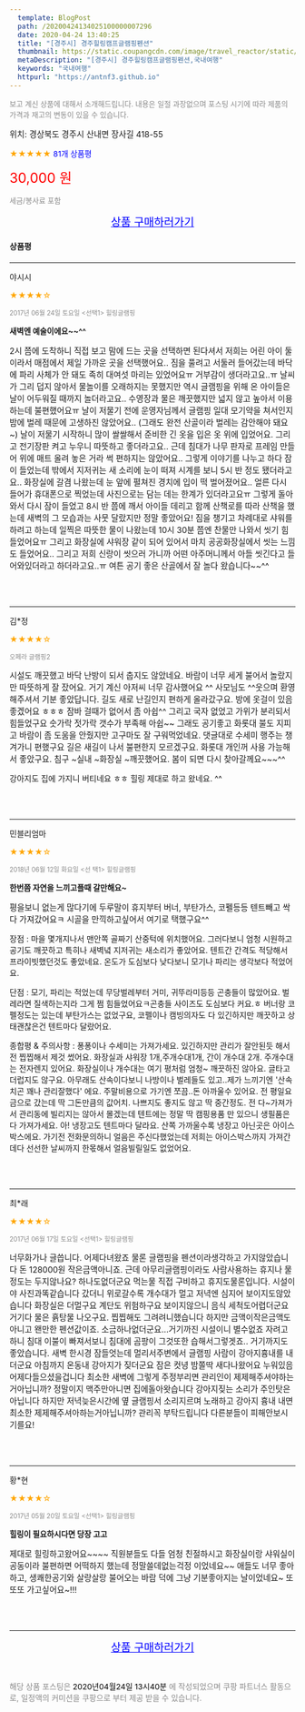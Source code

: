 ```yaml
---
  template: BlogPost
  path: /20200424134025100000007296
  date: 2020-04-24 13:40:25
  title: "[경주시] 경주힐링캠프글램핑펜션"
  thumbnail: https://static.coupangcdn.com/image/travel_reactor/static/booking/image/pension/ddnayo/3f767ad1-a173-4f7f-ac00-2fc59495b3ef.jpg
  metaDescription: "[경주시] 경주힐링캠프글램핑펜션,국내여행"
  keywords: "국내여행"
  httpurl: "https://antnf3.github.io"
---
```

  
<span style="color: #888;font-size:0.8rem">보고 계신 상품에 대해서 소개해드립니다.
내용은 일절 과장없으며 포스팅 시기에 따라 제품의 가격과 재고의 변동이 있을 수 있습니다.</span>
  
<span style="font-size: 0.9rem;">위치: 경상북도 경주시 산내면 장사길 418-55</span>
  
<span style="color: orange;">★★★★★</span> <span style="color: blue;font-size: 0.85rem;">81개 상품평</span>
  
<span style="color: red;font-size: 1.5rem;">30,000 원</span>
  
<span style="color: #888;font-size:0.8rem">세금/봉사료 포함</span>





<p align="center"><a href="http://me2.do/FBElUhn9" style="font-size: 1.2rem; color: blue;">상품 구매하러가기</a></p>

#### 상품평
  
---
  
야시시
    
<span style="color: orange;">★★★★☆</span>
    
<span style="color: #888;font-size:0.7rem">2017년 06월 24일 토요일 <선택1> 힐링글램핑</span>
    
<span style="font-size:0.85rem">**새벽엔 예술이에요~~^^**</span>
    
<span style="font-size: 0.9rem;">2시 쯤에 도착하니 직접 보고 맘에 드는 곳을 선택하면 된다셔서 저희는 어린 아이 둘이라서 매점에서 제일 가까운 곳을 선택했어요..  짐을 풀려고 서둘러 들어갔는데 바닥에 파리 사체가 안 돼도 족히 대여섯 마리는 있었어요ㅠ 거부감이 생더라고요..ㅠ
 날씨가 그리 덥지 않아서 물놀이를 오래하지는 못했지만 역시 글램핑을 위해 온 아이들은 날이 어두워질 때까지 놀더라고요.. 수영장과  물은 깨끗했지만 넓지 않고 높아서 이용하는데 불편했어요ㅠ
 날이 저물기 전에 운영자님께서 글램핑 일대 모기약을 쳐서인지 밤에 벌레 때문에 고생하진 않았어요.. (그래도 완전 산골이라 벌레는 감안해야 돼요~)
날이 저물기 시작하니 많이 쌀쌀해서 준비한 긴 옷을 입은 옷 위에 입었어요. 그리고 전기장판 켜고 누우니 따뜻하고 좋더라고요.. 근데 침대가 나무 판자로 프레임 만들어 위에 매트 올려 놓은 거라 썩 편하지는 않았어요.. 그렇게 이야기를 나누고 하다 잠이 들었는데 밖에서 지저귀는 새 소리에 눈이 떠져 시계를 보니 5시 반 정도 됐더라고요.. 화장실에 갈겸 나왔는데 눈 앞에 펼쳐진 경치에 입이 떡 벌어졌어요.. 얼른 다시 들어가 휴대폰으로 찍었는데 사진으로는 담는 데는 한계가 있더라고요ㅠ
  그렇게 돌아와서 다시 잠이 들었고 8시 반 쯤에 깨서 아이들 데리고 함께 산책로를 따라 산책을 했는데 새벽의 그 모습과는 사뭇 달랐지만 정말 좋았어요!
  짐을 챙기고 차례대로 샤워를 하려고 하는데 일찍은 따뜻한 물이 나왔는데 10시 30분 쯤엔 찬물만 나와서 씻기 힘들었어요ㅠ 그리고 화장실에 샤워장 같이 되어 있어서 마치 공공화장실에서 씻는 느낌도 들었어요.. 그리고 저희 신랑이 씻으러 가니까 어떤 아주머니께서 아들 씻긴다고 들어와있더라고 하더라고요..ㅠ 
  여튼 공기 좋은 산골에서 잘 놀다 왔습니다~~^^</span>
    
<br>
<br>

---
  
김*정
    
<span style="color: orange;">★★★★☆</span>
    
<span style="color: #888;font-size:0.7rem">오페라 글램핑2</span>
    

    
<span style="font-size: 0.9rem;">시설도 깨끗했고 바닥 난방이 되서 춥지도 않았네요. 바람이 너무 세게 불어서 놀랐지만 따뜻하게 잘 잤어요. 
거기 계신 아저씨 너무 감사했어요 ^^
사모님도 ^^웃으며 환영 해주셔서 기분 좋았답니다. 
길도 새로 난길인지 편하게 올라갔구요. 
방에 옷걸이 있음 좋겠어요 ㅎㅎㅎ 잠바 걸때가 없어서 좀 아쉽^^
그리고 국자 없었고 가위가 분리되서 힘들었구요 
숫가락 젓가락 갯수가 부족해 아쉽~~
그래도 공기좋고 화롯대 불도 지피고 
바람이 좀 도움을 안줬지만 고구마도 잘 구워먹었네요. 
댓글대로 수세미 행주는 챙겨가니 편했구요
길은 새길이 나서 불편한지 모르겠구요. 
화롯대 개인꺼 사용 가능해서 좋았구요. 
침구 ~실내 ~화장실 ~깨끗했어요. 
봄이 되면 다시 찾아갈께요~~~^^

강아지도 집에 가지니 버티네요 
ㅎㅎ 힐링 제대로 하고 왔네요. ^^</span>
    
<br>
<br>

---
  
민블리엄마
    
<span style="color: orange;">★★★★☆</span>
    
<span style="color: #888;font-size:0.7rem">2018년 06월 12일 화요일 <선 택1> 힐링글램핑</span>
    
<span style="font-size:0.85rem">**한번쯤 자연을 느끼고플때 갈만해요~**</span>
    
<span style="font-size: 0.9rem;">평을보니 없는게 많다기에 두루말이 휴지부터 버너, 부탄가스, 코펠등등 텐트빼고 싹다 가져갔어요ㅋ 시골을 만끽하고싶어서  여기로 택했구요^^

장점 :  마을 몇개지나서 맨안쪽 골짜기 산중턱에 위치했어요. 그러다보니 엄청 시원하고 공기도 깨끗하고 특히나 새벽녘 지저귀는 새소리가 좋았어요. 텐트간 간격도 적당해서 프라이빗했던것도 좋았네요.
온도가 도심보다 낮다보니 모기나 파리는 생각보다 적었어요.

단점 : 모기, 파리는 적었는데 무당벌레부터 거미, 귀뚜라미등등 곤충들이 많았어요. 벌레라면 질색하는지라 그게 쩜 힘들었어요ㅋ곤충들 사이즈도 도심보다 커요.ㅎ 버너랑 코펠정도는 있는데 부탄가스는 없었구요, 코펠이나 캠빙의자도 다 있긴하지만 깨끗하고 상태괜찮은건 텐트마다 달랐어요.

종합평 & 주의사항 : 퐁퐁이나 수세미는 가져가세요. 있긴하지만 관리가 잘안된듯 해서 전 찝찝해서 제것 썼어요. 화장실과 샤워장 1개,주개수대1개, 간이 개수대 2개. 주개수대는 전자렌지 있어요. 화장실이나 개수대는 여기 평처럼 엄청~ 깨끗하진 않아요. 글타고 더럽지도 않구요. 아무래도 산속이다보니 나방이나 벌레들도 있고..제가 느끼기엔 '산속치곤 꽤나 관리잘했다' 에요. 주말비용으로 가기엔 쪼끔..돈 아까울수 있어요. 전 평일요금으로 갔는데 딱 그돈만큼의 값어치. 나쁘지도 좋지도 않고 딱 중간정도. 전 다~가져가서 관리동에 빌리지는 않아서 몰겠는데 텐트에는 정말 딱 캠핑용품 만 있으니 생필품은 다 가져가세요. 아! 냉장고도 텐트마다 달라요. 산쪽 가까울수록 냉장고 아닌곳은 아이스박스에요. 가기전 전화문의하니 얼음은 주신다했었는데 저희는 아이스박스까지 가져간데다 선선한 날씨까지 한몫해서 얼음빌릴일도 없었어요.</span>
    
<br>
<br>

---
  
최*래
    
<span style="color: orange;">★★★★☆</span>
    
<span style="color: #888;font-size:0.7rem">2017년 06월 17일 토요일 <선택1> 힐링글램핑</span>
    

    
<span style="font-size: 0.9rem;">너무화가나 글씁니다. 
어제다녀왔죠 물론 글램핑을 펜션이라생각하고 가지않았습니다
돈 128000원 작은금액아니죠. 근데 아무리글램핑이라도 
사람사용하는 휴지나 물정도는 두지않나요? 
하나도없더군요 먹는물 직접 구비하고 휴지도물론입니다.
시설이야 사진과똑같습니다 갔더니 위로갈수록 개수대가 멀고 저녁엔 심지어 보이지도않았습니다 화장실은 더멀구요 계단도 위험하구요 보이지않으니 음식 세척도어렵더군요 거기다 물은 흙탕물  나오구요. 찝찝해도 그려려니했습니다 하지만 금액이작은금액도아니고 왠만한 펜션값이죠. 소금하나없더군요...거기까진 시설이니 별수없죠 자려고하니 침대 이불이 빠져서보니 침대에 곰팡이 그것또한 습해서그렇겟죠.. 거기까지도 좋았습니다. 새벽 한시경 잠들엇는데 멀리서주변에서 글램핑 사람이 강아지흉내를 내더군요 아침까지 온동내 강아지가 짖더군요 잠은 컷녕 밤쫄딱 새다나왔어요 누워있음 어제다들으셨을겁니다 최소한 새벽에 그렇게 주정부리면 관리인이 제제해주셔야하는거아닙니까? 정말이지 맥주만아니면 집에돌아왓습니다 강아지짖는 소리가 주인탓은 아닙니다 하지만 저녁늦은시간에 옆 글램핑서 소리지르며 노래하고
강아지 흉내 내면 최소한 제제해주셔아하는거아닙니까?
관리꼭 부탁드립니다 다른분들이 피해안보시기를요!</span>
    
<br>
<br>

---
  
황*현
    
<span style="color: orange;">★★★★☆</span>
    
<span style="color: #888;font-size:0.7rem">2017년 05월 20일 토요일 <선택1> 힐링글램핑</span>
    
<span style="font-size:0.85rem">**힐링이 필요하시다면 당장 고고**</span>
    
<span style="font-size: 0.9rem;">제대로 힐링하고왔어요~~~~
직원분들도 다들 엄청 친절하시고 
화장실이랑 샤워실이 공동이라 불편하면 어떡하지 했는데 정말쓸데없는걱정 이었네요~~
애들도 너무 좋아하고,
생쾌한공기와 살랑살랑 불어오는 바람 덕에 그냥 기분좋아지는 날이었네요~
또또또 가고싶어요~!!!</span>
    
<br>
<br>


  
---
  
<p align="center"><a href="http://me2.do/FBElUhn9" style="font-size: 1.2rem; color: blue;">상품 구매하러가기</a></p>
  
<br>
  
<span style="font-size: 0.85rem; color: #888;">해당 상품 포스팅은 <span style="color: #000;"> 2020년04월24일 13시40분 </span> 에 작성되었으며 쿠팡 파트너스 활동으로, 일정액의 커미션을 쿠팡으로 부터 제공 받을 수 있습니다.</span>